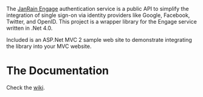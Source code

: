The [JanRain Engage](http://rpxnow.com/) authentication service is a public API to simplify the integration of single sign-on via identity providers like Google, Facebook, Twitter, and OpenID. This project is a wrapper library for the Engage service written in .Net 4.0.

Included is an ASP.Net MVC 2 sample web site to demonstrate integrating the library into your MVC website.

# The Documentation

Check the [wiki](http://wiki.github.com/TroyGoode/EngageNet/).